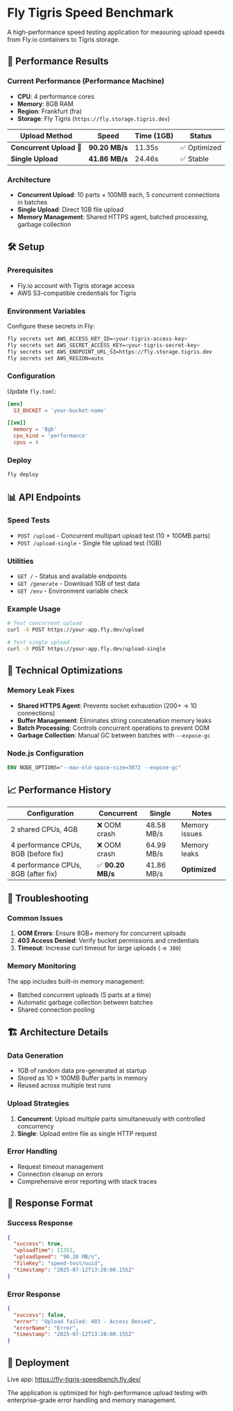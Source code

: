 # Fly Tigris Speed Benchmark

A high-performance speed testing application for measuring upload speeds from Fly.io containers to Tigris storage.

## 🚀 Performance Results

### Current Performance (Performance Machine)
- **CPU**: 4 performance cores  
- **Memory**: 8GB RAM
- **Region**: Frankfurt (fra)
- **Storage**: Fly Tigris (`https://fly.storage.tigris.dev`)

| Upload Method | Speed | Time (1GB) | Status |
|---------------|-------|------------|---------|
| **Concurrent Upload** 🥇 | **90.20 MB/s** | 11.35s | ✅ Optimized |
| **Single Upload** | **41.86 MB/s** | 24.46s | ✅ Stable |

### Architecture
- **Concurrent Upload**: 10 parts × 100MB each, 5 concurrent connections in batches
- **Single Upload**: Direct 1GB file upload  
- **Memory Management**: Shared HTTPS agent, batched processing, garbage collection

## 🛠 Setup

### Prerequisites
- Fly.io account with Tigris storage access
- AWS S3-compatible credentials for Tigris

### Environment Variables
Configure these secrets in Fly:
```bash
fly secrets set AWS_ACCESS_KEY_ID=<your-tigris-access-key>
fly secrets set AWS_SECRET_ACCESS_KEY=<your-tigris-secret-key>  
fly secrets set AWS_ENDPOINT_URL_S3=https://fly.storage.tigris.dev
fly secrets set AWS_REGION=auto
```

### Configuration
Update `fly.toml`:
```toml
[env]
  S3_BUCKET = 'your-bucket-name'

[[vm]]
  memory = '8gb'
  cpu_kind = 'performance' 
  cpus = 4
```

### Deploy
```bash
fly deploy
```

## 📊 API Endpoints

### Speed Tests
- `POST /upload` - Concurrent multipart upload test (10 × 100MB parts)
- `POST /upload-single` - Single file upload test (1GB)

### Utilities  
- `GET /` - Status and available endpoints
- `GET /generate` - Download 1GB of test data
- `GET /env` - Environment variable check

### Example Usage
```bash
# Test concurrent upload
curl -X POST https://your-app.fly.dev/upload

# Test single upload  
curl -X POST https://your-app.fly.dev/upload-single
```

## 🔧 Technical Optimizations

### Memory Leak Fixes
- **Shared HTTPS Agent**: Prevents socket exhaustion (200+ → 10 connections)
- **Buffer Management**: Eliminates string concatenation memory leaks
- **Batch Processing**: Controls concurrent operations to prevent OOM
- **Garbage Collection**: Manual GC between batches with `--expose-gc`

### Node.js Configuration
```dockerfile
ENV NODE_OPTIONS="--max-old-space-size=3072 --expose-gc"
```

## 📈 Performance History

| Configuration | Concurrent | Single | Notes |
|---------------|------------|---------|-------|
| 2 shared CPUs, 4GB | ❌ OOM crash | 48.58 MB/s | Memory issues |
| 4 performance CPUs, 8GB (before fix) | ❌ OOM crash | 64.99 MB/s | Memory leaks |
| 4 performance CPUs, 8GB (after fix) | ✅ **90.20 MB/s** | 41.86 MB/s | **Optimized** |

## 🐛 Troubleshooting

### Common Issues
1. **OOM Errors**: Ensure 8GB+ memory for concurrent uploads
2. **403 Access Denied**: Verify bucket permissions and credentials
3. **Timeout**: Increase curl timeout for large uploads (`-m 300`)

### Memory Monitoring
The app includes built-in memory management:
- Batched concurrent uploads (5 parts at a time)
- Automatic garbage collection between batches
- Shared connection pooling

## 🏗 Architecture Details

### Data Generation
- 1GB of random data pre-generated at startup
- Stored as 10 × 100MB Buffer parts in memory
- Reused across multiple test runs

### Upload Strategies
1. **Concurrent**: Upload multiple parts simultaneously with controlled concurrency
2. **Single**: Upload entire file as single HTTP request

### Error Handling
- Request timeout management
- Connection cleanup on errors  
- Comprehensive error reporting with stack traces

## 📝 Response Format

### Success Response
```json
{
  "success": true,
  "uploadTime": 11353,
  "uploadSpeed": "90.20 MB/s", 
  "fileKey": "speed-test/uuid",
  "timestamp": "2025-07-12T13:20:00.155Z"
}
```

### Error Response  
```json
{
  "success": false,
  "error": "Upload failed: 403 - Access Denied",
  "errorName": "Error",
  "timestamp": "2025-07-12T13:20:00.155Z"
}
```

## 🚀 Deployment

Live app: https://fly-tigris-speedbench.fly.dev/

The application is optimized for high-performance upload testing with enterprise-grade error handling and memory management.
